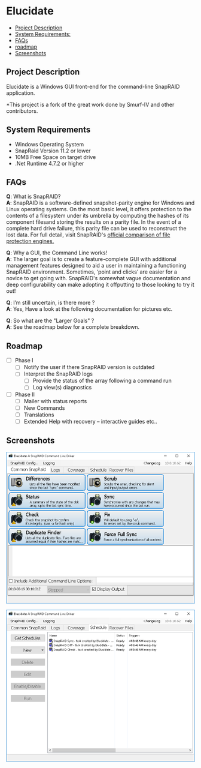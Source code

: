 # Elucidate

- [Project Description](#project-description)
- [System Requirements:](#os-requirements)
- [FAQs](#faqs)
- [roadmap](#roadmap)
- [Screenshots](#screenshots)

## Project Description

Elucidate is a Windows GUI front-end for the command-line SnapRAID application.

*This project is a fork of the great work done by Smurf-IV and other contributors.

## System Requirements

- Windows Operating System
- SnapRaid Version 11.2 or lower
- 10MB Free Space on target drive
- .Net Runtime 4.7.2 or higher

## FAQs

**Q**: What is SnapRAID?<br/>
**A**: SnapRAID is a software-defined snapshot-parity engine for Windows and Linux operating systems. On the most basic level, it offers protection to the contents of a filesystem under its umbrella by computing the hashes of its component filesand storing the results on a parity file. In the event of a complete hard drive failure, this parity file can be used to reconstruct the lost data. For full detail, visit SnapRAID's [official comparison of file protection engines.](http://snapraid.sourceforge.net/compare.html)

**Q**: Why a GUI, the Command Line works!<br/>
**A**: The larger goal is to create a feature-complete GUI with additional management features designed to aid a user in maintaining a functioning SnapRAID environment. Sometimes, ‘point and clicks’ are easier for a novice to get going with. SnapRAID's somewhat vague documentation and deep configurability can make adopting it offputting to those looking to try it out!

**Q**: I’m still uncertain, is there more ?<br/>
**A**: Yes, Have a look at the following documentation for pictures etc.

**Q**: So what are the "Larger Goals" ?<br/>
**A**: See the roadmap below for a complete breakdown.

## Roadmap

- [ ] Phase I
  - [ ] Notify the user if there SnapRAID version is outdated
  - [ ] Interpret the SnapRAID logs
    - [ ] Provide the status of the array following a command run
    - [ ] Log view(s) diagnostics
- [ ] Phase II
  - [ ] Mailer with status reports
  - [ ] New Commands
  - [ ] Translations
  - [ ] Extended Help with recovery – interactive guides etc..

## Screenshots

![Starting View](Images/starting_view.png)

![Schedule View](Images/schedule_view.png)
